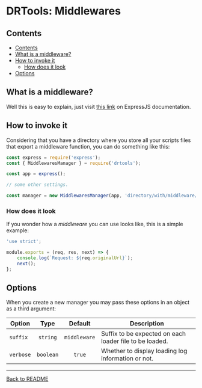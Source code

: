 # DRTools: Middlewares
## Contents
<!-- TOC depthFrom:2 updateOnSave:true -->

- [Contents](#contents)
- [What is a middleware?](#what-is-a-middleware)
- [How to invoke it](#how-to-invoke-it)
    - [How does it look](#how-does-it-look)
- [Options](#options)

<!-- /TOC -->

## What is a middleware?
Well this is easy to explain, just visit [this
link](http://expressjs.com/en/guide/using-middleware.html) on ExpressJS documentation.

## How to invoke it
Considering that you have a directory where you store all your scripts files
that export a middleware function, you can do something like this:
```js
const express = require('express');
const { MiddlewaresManager } = require('drtools');

const app = express();

// some other settings.

const manager = new MiddlewaresManager(app, 'directory/with/middleware/files');
```

### How does it look
If you wonder how a _middleware_ you can use looks like, this is a simple example:
```js
'use strict';

module.exports = (req, res, next) => {
    console.log(`Request: ${req.originalUrl}`);
    next();
};
```

## Options
When you create a new manager you may pass these options in an object as a third
argument:

| Option    |    Type   |    Default   | Description                                             |
|-----------|:---------:|:------------:|---------------------------------------------------------|
| `suffix`  |  `string` | `middleware` | Suffix to be expected on each loader file to be loaded. |
| `verbose` | `boolean` |    `true`    | Whether to display loading log information or not.      |

----
[Back to README](../README.md)
